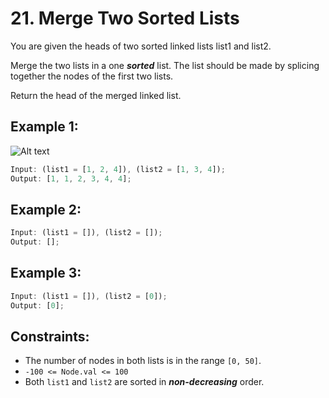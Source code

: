 # 21. Merge Two Sorted Lists

You are given the heads of two sorted linked lists list1 and list2.

Merge the two lists in a one **_sorted_** list. The list should be made by splicing together the nodes of the first two lists.

Return the head of the merged linked list.

## Example 1:

![Alt text](https://assets.leetcode.com/uploads/2020/10/03/merge_ex1.jpg)

```javascript
Input: (list1 = [1, 2, 4]), (list2 = [1, 3, 4]);
Output: [1, 1, 2, 3, 4, 4];
```

## Example 2:

```javascript
Input: (list1 = []), (list2 = []);
Output: [];
```

## Example 3:

```javascript
Input: (list1 = []), (list2 = [0]);
Output: [0];
```

## Constraints:

- The number of nodes in both lists is in the range `[0, 50]`.
- `-100 <= Node.val <= 100`
- Both `list1` and `list2` are sorted in **_non-decreasing_** order.
